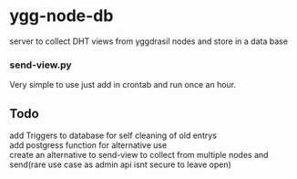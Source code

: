 # ygg-node-db
server to collect DHT views from yggdrasil nodes and store in a data base


### send-view.py

Very simple to use just add in crontab and run once an hour.  


## Todo

add Triggers to database for self cleaning of old entrys  
add postgress function for alternative use  
create an alternative to send-view to collect from multiple nodes and send(rare use case as admin api isnt secure to leave open)  
